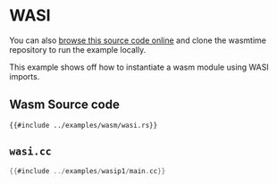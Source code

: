 # WASI

You can also [browse this source code online][code] and clone the wasmtime
repository to run the example locally.

[code]: https://github.com/bytecodealliance/wasmtime/blob/main/examples/wasip1/main.cc

This example shows off how to instantiate a wasm module using WASI imports.

## Wasm Source code

```rust,ignore
{{#include ../examples/wasm/wasi.rs}}
```


## `wasi.cc`

```c
{{#include ../examples/wasip1/main.cc}}
```
